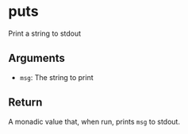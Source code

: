 puts
======

Print a string to stdout

Arguments
----------

* `msg`: The string to print

Return
-------

A monadic value that, when run, prints `msg` to stdout.
